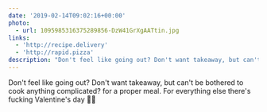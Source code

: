 ```yaml
---
date: '2019-02-14T09:02:16+00:00'
photo:
  - url: 1095985316375289856-DzW41GrXgAATtin.jpg
links:
  - 'http://recipe.delivery'
  - 'http://rapid.pizza'
description: "Don't feel like going out? Don't want takeaway, but can't be bothered to cook anything complicated? \n for a proper meal. For everything else there's  fucking Valentine's day \U0001F490\U0001F49D "
---
```

Don't feel like going out? Don't want takeaway, but can't be bothered to cook anything complicated? 
 for a proper meal. For everything else there's  fucking Valentine's day 💐💝 
